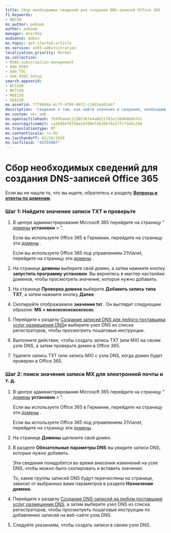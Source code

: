 ```yaml
---
title: Сбор необходимых сведений для создания DNS-записей Office 365
f1.keywords:
- NOCSH
ms.author: pebaum
author: pebaum
manager: mnirkhe
audience: Admin
ms.topic: get-started-article
ms.service: o365-administration
localization_priority: Normal
ms.collection:
- M365-subscription-management
- Adm_O365
- Adm_TOC
- Adm_O365_Setup
search.appverid:
- BCS160
- MET150
- MOE150
- GEA150
ms.assetid: 77f90d4a-dc7f-4f09-8972-c1b03ea85a67
description: 'Сведения о том, как найти значения и сведения, необходимые для создания записей DNS для Office 365. '
ms.custom: okr_smb
ms.openlocfilehash: 7b995aedc21305367e4a6621781e138d0d60efd1
ms.sourcegitcommit: ca2b58ef8f5be24f09e73620b74a1ffcf2d4c290
ms.translationtype: MT
ms.contentlocale: ru-RU
ms.lasthandoff: 02/24/2020
ms.locfileid: "42255087"
---
```

# <a name="gather-the-information-you-need-to-create-office-365-dns-records"></a>Сбор необходимых сведений для создания DNS-записей Office 365

 Если вы не нашли то, что вы ищете, обратитесь к разделу **[Вопросы и ответы по доменам](../setup/domains-faq.md)**. 
  
### <a name="step-1-find-the-txt-record-value-and-verify"></a>Шаг 1: Найдите значение записи TXT и проверьте

1. В центре администрирования Microsoft 365 перейдите на страницу " <a href="https://go.microsoft.com/fwlink/p/?linkid=834818" target="_blank">домены</a> **установки** \> ".
    
    Если вы используете Office 365 в Германии, перейдите на страницу эти <a href="https://go.microsoft.com/fwlink/p/?linkid=854615" target="_blank">домены</a> . 
    
    Если вы используете Office 365 под управлением 21Vianet, перейдите на страницу эти <a href="https://go.microsoft.com/fwlink/p/?linkid=2007048" target="_blank">домены</a> .
    
2. На странице **домены** выберите свой домен, а затем нажмите кнопку **запустить программу установки**. Вы вернетесь в мастер настройки доменов, чтобы просмотреть значение, которое нужно добавить.
    
3. На странице **Проверка домена** выберите **Добавить запись типа TXT**, а затем нажмите кнопку **Далее**.
    
4. Скопируйте отображаемое **значение txt** . Он выглядит следующим образом: **MS = мскскскскскскскскс**. 
    
5. Перейдите к разделу [Создание записей DNS для любого поставщика услуг размещения DNS](create-dns-records-at-any-dns-hosting-provider.md)и выберите узел DNS из списка регистраторов, чтобы просмотреть пошаговые инструкции.
    
6. Выполните действия, чтобы создать запись TXT (или MX) на своем узле DNS, а затем проверьте домен в Office 365.

7. Удалите запись TXT (или запись MX) с узла DNS, когда домен будет проверен в Office 365.
    
### <a name="step-2-find-the-mx-record-value-for-email-and-more"></a>Шаг 2: поиск значения записи MX для электронной почты и т. д.

1. В центре администрирования Microsoft 365 перейдите на страницу " <a href="https://go.microsoft.com/fwlink/p/?linkid=834818" target="_blank">домены</a> **установки** \> ".
    
    Если вы используете Office 365 в Германии, перейдите на страницу эти <a href="https://go.microsoft.com/fwlink/p/?linkid=854615" target="_blank">домены</a> . 
    
    Если вы используете Office 365 под управлением 21Vianet, перейдите на страницу эти <a href="https://go.microsoft.com/fwlink/p/?linkid=2007048" target="_blank">домены</a> .
    
2. На странице **Домены** щелкните свой домен. 
    
3. В разделе **Обязательные параметры DNS** вы увидите записи DNS, которые нужно добавить.
    
    Эти сведения понадобятся во время внесения изменений на узле DNS, чтобы можно было скопировать и вставить значения.
    
    То, какие группы записей DNS будут перечислены на странице, зависит от выбранных вами параметров в разделе **Назначение домена**.
    
4. Перейдите к разделу [Создание DNS-записей на любом поставщике услуг размещения DNS](create-dns-records-at-any-dns-hosting-provider.md), а затем выберите узел DNS из списка регистраторов, чтобы просмотреть пошаговые инструкции по добавлению записей на веб-сайте узла DNS.
    
5. Следуйте указаниям, чтобы создать записи в своем узле DNS.
